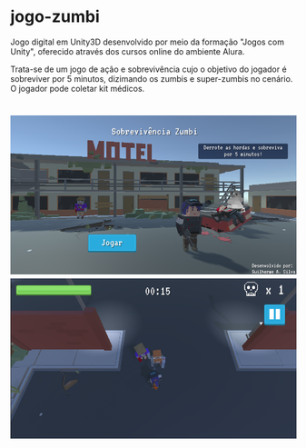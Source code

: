 # jogo-zumbi
Jogo digital em Unity3D desenvolvido por meio da formação "Jogos com Unity", oferecido através dos cursos online do ambiente Alura.

Trata-se de um jogo de ação e sobrevivência cujo o objetivo do jogador é sobreviver por 5 minutos, dizimando os zumbis e super-zumbis no cenário. O jogador pode coletar kit médicos. 

<h1 align="center">
  <img alt="WitnessesS" title="Witnessess-game" src="./menu.png" width="720"/>
  <img alt="WitnessesS" title="Witnessess-game" src="./gameplay.png" width="720"/>
</h1>
